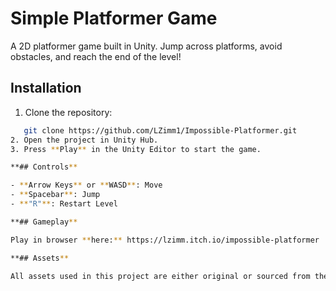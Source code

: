 # Simple Platformer Game

A 2D platformer game built in Unity. Jump across platforms, avoid obstacles, and reach the end of the level!

## Installation

1. Clone the repository:
```bash
   git clone https://github.com/LZimm1/Impossible-Platformer.git
2. Open the project in Unity Hub.
3. Press **Play** in the Unity Editor to start the game.

**## Controls**

- **Arrow Keys** or **WASD**: Move
- **Spacebar**: Jump
- **"R"**: Restart Level

**## Gameplay**

Play in browser **here:** https://lzimm.itch.io/impossible-platformer

**## Assets**

All assets used in this project are either original or sourced from the Unity Asset Store under free or open use licenses.


